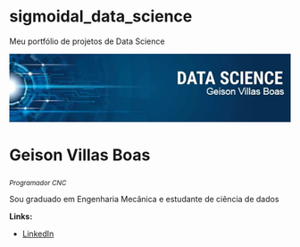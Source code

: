 # sigmoidal_data_science
Meu portfólio de projetos de Data Science

<img src="https://raw.githubusercontent.com/GeisonVillasBoas/sigmoidal_data_science/main/Github%20nome.JPG" >
</p>

# Geison Villas Boas
<sub>*Programador CNC*

Sou graduado em Engenharia Mecânica e estudante de ciência de  dados

**Links:**
* [LinkedIn](https://www.linkedin.com/in/geison-villas-boas-1a526981/)
